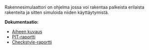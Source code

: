 Rakennesimulaattori on ohjelma jossa voi rakentaa palkeista erilaista rakenteita ja sitten simuloida niiden käyttäytymistä.

**Dokumentaatio:**

 
* [ Aiheen kuvaus](dokumentaatio/aiheenKuvausJaRakenne.md)
* [ PIT-raportti](dokumentaatio/201605262210/index.html)
* [ Checkstyle-raportti](dokumentaatio/checkstyle.html)
